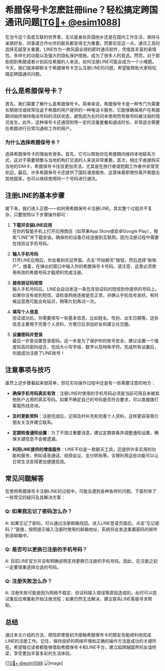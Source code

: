 # 希腊保号卡怎麽註冊line？轻松搞定跨国通讯问题[[TG💪+ @esim1088](https://t.me/s/esim1088)]

在当今这个高度互联的世界里，无论是身处异国他乡还是在国内工作生活，保持与亲朋好友、同事或合作伙伴的联系都变得尤为重要。而要实现这一点，通讯工具的选择无疑至关重要。LINE作为一款风靡全球的即时通讯软件，凭借其丰富的表情包、多样化的功能以及强大的隐私保护措施，成为了很多人的首选。然而，对于那些刚到希腊或者计划前往希腊的人来说，如何注册LINE可能会成为一个小难题。今天，我们就来聊聊关于希腊保号卡怎么注册LINE的问题，希望能帮助大家轻松搞定跨国通讯问题。

## 什么是希腊保号卡？

首先，我们需要了解什么是希腊保号卡。简单来说，希腊保号卡是一种专门为需要长期居住或经常往返于希腊的用户提供的一种电话卡服务。它能够确保用户在希腊期间始终保持电话号码的活跃状态，避免因为长时间未使用而导致号码被注销的情况发生。此外，这种保号卡还通常附带一定的流量套餐和通话时长，非常适合需要在希腊进行日常沟通和工作的用户。

### 为什么选择希腊保号卡？

选择希腊保号卡的理由有很多。首先，它可以帮助你在希腊期间维持本地联系方式，这对于需要频繁与当地机构打交道的人来说非常重要。其次，相比于直接购买当地的SIM卡，希腊保号卡往往更加灵活，尤其是在旅行者或短期工作者中非常受欢迎。最后，许多希腊保号卡还提供了国际漫游服务，这意味着即使你离开希腊去其他国家，也可以继续使用同一个号码进行通讯。

## 注册LINE的基本步骤

接下来，我们进入正题——如何用希腊保号卡注册LINE。其实整个过程并不复杂，只要按照以下步骤操作即可：

1. **下载并安装LINE应用**  
   在你的智能手机上打开应用商店（如苹果App Store或安卓Google Play），搜索“LINE”并下载安装。确保你的设备已经连接到互联网，因为注册过程中需要在线验证手机号码。

2. **输入手机号码**  
   打开LINE应用后，你会看到欢迎界面。点击“开始聊天”按钮，然后选择“新账户”。接着，在弹出的窗口中输入你的希腊保号卡号码。请注意，这里必须使用有效的希腊号码才能顺利完成注册。

3. **接收验证码短信**  
   输入手机号码后，LINE会自动发送一条包含验证码的短信到你提供的号码上。如果你没有收到短信，请检查网络连接是否正常，并确认手机信号良好。有时候运营商可能会有延迟，稍等片刻再试一次。

4. **填写个人信息**  
   验证成功后，你需要填写一些基本信息，比如姓名、性别、出生日期等。这些信息主要用于完善个人资料，方便日后添加好友和建立社交圈。

5. **设置密码并登录**  
   最后一步是设置登录密码。这一步是为了保护你的账号安全，建议设置一个强度较高的密码组合，包括大小写字母、数字以及特殊字符。完成所有设置后，你就成功注册了LINE账号！

## 注意事项与技巧

虽然上述步骤看起来很简单，但在实际操作过程中还是有一些需要注意的地方：

- **确保手机号码真实有效**：注册LINE时使用的手机号码必须是当前可用且未被其他账户占用的真实号码。如果不确定自己的号码是否符合要求，可以直接拨打客服热线咨询。
  
- **及时更新资料**：注册完成后，记得及时补充和完善个人资料，这样更容易吸引朋友关注并建立联系。

- **定期检查通知设置**：为了不错过重要消息，建议定期查看并调整通知设置，确保关键信息不会被遗漏。

- **利用LINE提供的增值服务**：LINE不仅是一款聊天工具，还提供许多实用的功能和服务，例如语音通话、视频会议、支付转账等。合理利用这些功能可以让日常生活变得更加便捷高效。

## 常见问题解答

在使用希腊保号卡注册LINE的过程中，可能会遇到各种各样的问题。下面列举了一些常见的疑问及其解决方案：

### Q: 如果我忘记了密码怎么办？
A: 如果忘记了密码，可以通过注册邮箱找回。进入LINE登录页面后，点击“忘记密码？”链接，按照提示输入注册时使用的邮箱地址，系统将会发送重置密码的邮件到该邮箱中。

### Q: 是否可以更换已注册的手机号码？
A: 目前LINE官方并没有明确说明支持更换已注册的手机号码。因此，在注册之初一定要慎重选择合适的号码。

### Q: 注册失败怎么办？
A: 注册失败可能是因为网络不稳定、验证码输入错误等原因造成的。此时可以尝试重启应用重新开始注册流程；如果仍然无法解决，建议联系LINE客服寻求帮助。

## 总结

通过本文介绍的方法，相信即使是初次接触希腊保号卡的朋友也能顺利地完成LINE的注册工作。记住，保持良好的网络环境和正确的操作方法是成功的关键所在。希望每位读者都能够借助希腊保号卡和LINE平台，建立起跨越国界的友谊桥梁，享受更加丰富多彩的生活体验。

[[TG💪+ @esim1088](https://t.me/s/esim1088) ![Image](https://i.postimg.cc/4NQfJmqS/Snipaste-2025-05-13-00-14-12.png)]